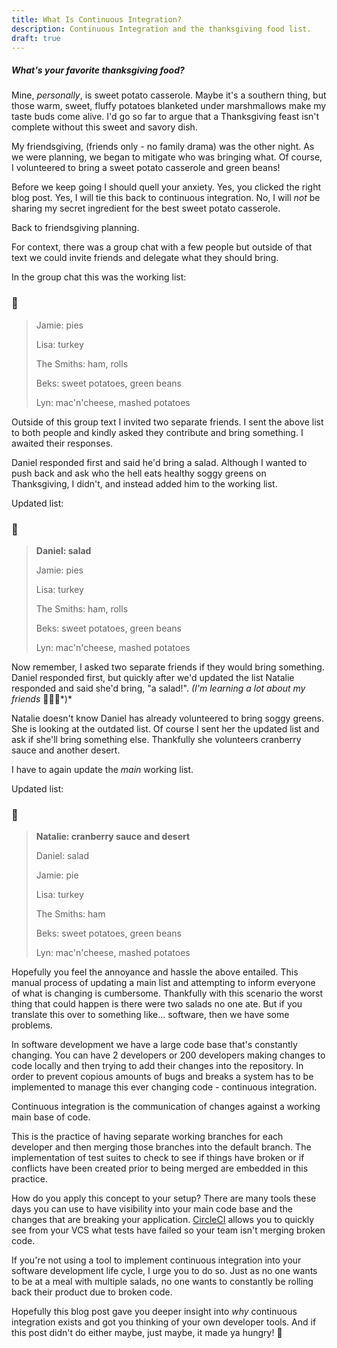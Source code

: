 ```yaml
---
title: What Is Continuous Integration?
description: Continuous Integration and the thanksgiving food list.
draft: true
---
```


##### What's your favorite thanksgiving food?

Mine, *personally*, is sweet potato casserole. Maybe it's a southern thing, but those warm, sweet, fluffy potatoes blanketed under marshmallows make my taste buds come alive. I'd go so far to argue that a Thanksgiving feast isn't complete without this sweet and savory dish.  

My friendsgiving, (friends only - no family drama) was the other night. As we were planning, we began to mitigate who was bringing what. Of course, I volunteered to bring a sweet potato casserole and green beans!

Before we keep going I should quell your anxiety. Yes, you clicked the right blog post. Yes, I will tie this back to continuous integration. No, I will *not* be sharing my secret ingredient for the best sweet potato casserole. 

Back to friendsgiving planning. 

For context, there was a group chat with a few people but outside of that text we could invite friends and delegate what they should bring. 

In the group chat this was the working list: 


### 📝
> Jamie: pies
>
> Lisa: turkey
>
> The Smiths: ham, rolls
>
> Beks: sweet potatoes, green beans
>
> Lyn: mac'n'cheese, mashed potatoes



Outside of this group text I invited two separate friends. I sent the above list to both people and kindly asked they contribute and bring something. I awaited their responses. 

Daniel responded first and said he'd bring a salad. Although I wanted to push back and ask who the hell eats healthy soggy greens on Thanksgiving, I didn't, and instead added him to the working list. 

Updated list:


### 📝
> **Daniel: salad**
>
> Jamie: pies
>
> Lisa: turkey
>
> The Smiths: ham, rolls
>
> Beks: sweet potatoes, green beans
>
> Lyn: mac'n'cheese, mashed potatoes



Now remember, I asked two separate friends if they would bring something. Daniel responded first, but quickly after we'd updated the list Natalie responded and said she'd bring, "a salad!". *(I'm learning a lot about my friends* 🤦🏼‍♀️*)*

Natalie doesn't know Daniel has already volunteered to bring soggy greens. She is looking at the outdated list. Of course I sent her the updated list and ask if she'll bring something else. Thankfully she volunteers cranberry sauce and another desert.

I have to again update the _main_ working list.

Updated list:


### 📝
> **Natalie: cranberry sauce and desert**
>
> Daniel: salad
>
> Jamie: pie
>
> Lisa: turkey
>
> The Smiths: ham
>
> Beks: sweet potatoes, green beans
>
> Lyn: mac'n'cheese, mashed potatoes



Hopefully you feel the annoyance and hassle the above entailed. This manual process of updating a main list and attempting to inform everyone of what is changing is cumbersome. Thankfully with this scenario the worst thing that could happen is there were two salads no one ate. But if you translate this over to something like... software, then we have some problems. 

In software development we have a large code base that's constantly changing. You can have 2 developers or 200 developers making changes to code locally and then trying to add their changes into the repository. In order to prevent copious amounts of bugs and breaks a system has to be implemented to manage this ever changing code - continuous integration.

Continuous integration is the communication of changes against a working main base of code. 

This is the practice of having separate working branches for each developer and then merging those branches into the default branch. The implementation of test suites to check to see if things have broken or if conflicts have been created prior to being merged are embedded in this practice. 

How do you apply this concept to your setup? There are many tools these days you can use to have visibility into your main code base and the changes that are breaking your application. [CircleCI](https://circleci.com/) allows you to quickly see from your VCS what tests have failed so your team isn't merging broken code.

If you're not using a tool to implement continuous integration into your software development life cycle, I urge you to do so. Just as no one wants to be at a meal with multiple salads, no one wants to constantly be rolling back their product due to broken code. 

Hopefully this blog post gave you deeper insight into *why* continuous integration exists and got you thinking of your own developer tools. And if this post didn't do either maybe, just maybe, it made ya hungry! 🦃 